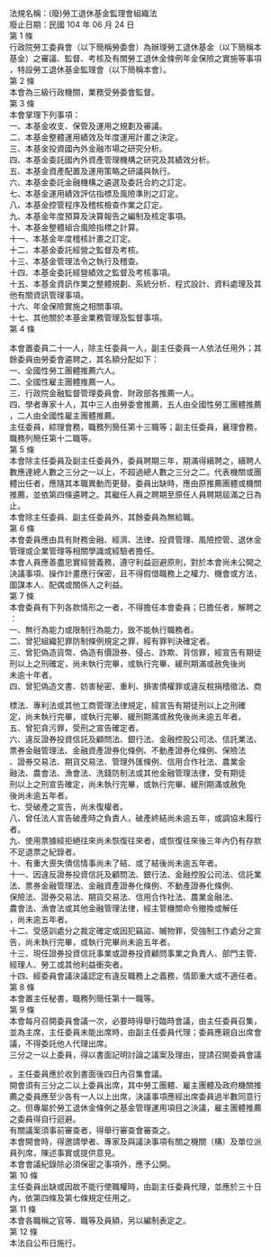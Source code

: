 法規名稱：(廢)勞工退休基金監理會組織法  
廢止日期：民國 104 年 06 月 24 日  
第 1 條  
行政院勞工委員會（以下簡稱勞委會）為辦理勞工退休基金（以下簡稱本  
基金）之審議、監督、考核及有關勞工退休金條例年金保險之實施等事項  
，特設勞工退休基金監理會（以下簡稱本會）。  
第 2 條  
本會為三級行政機關，業務受勞委會監督。  
第 3 條  
本會掌理下列事項：  
一、本基金收支、保管及運用之規劃及審議。  
二、本基金整體運用績效及年度運用計畫之決定。  
三、本基金投資國內外金融市場之研究分析。  
四、本基金委託國內外資產管理機構之研究及其績效分析。  
五、本基金資產配置及運用策略之研議與執行。  
六、本基金委託金融機構之遴選及委託合約之訂定。  
七、本基金運用績效評估指標及風險準則之訂定。  
八、本基金控管程序及稽核檢查作業之訂定。  
九、本基金年度預算及決算報告之編制及核定事項。  
十、本基金整體組合風險指標之計算。  
十一、本基金年度稽核計畫之訂定。  
十二、本基金委託經營之監督及考核。  
十三、本基金管理法令之執行及稽查。  
十四、本基金委託經營績效之監督及考核事項。  
十五、本基金資訊作業之整體規劃、系統分析、程式設計、資料處理及其  
他有關資訊管理事項。  
十六、年金保險實施之相關事項。  
十七、其他關於本基金業務管理及監督事項。  
第 4 條  


本會置委員二十一人，除主任委員一人，副主任委員一人依法任用外；其  
餘委員由勞委會遴聘之，其名額分配如下：  
一、全國性勞工團體推薦六人。  
二、全國性雇主團體推薦一人。  
三、行政院金融監督管理委員會、財政部各推薦一人。  
四、學者專家十人，其中三人由勞委會推薦，五人由全國性勞工團體推薦  
，二人由全國性雇主團體推薦。  
主任委員，綜理會務，職務列簡任第十三職等；副主任委員，襄理會務，  
職務列簡任第十二職等。  
第 5 條  
本會除主任委員及副主任委員外，委員聘期三年，期滿得續聘之，續聘人  
數應達總人數之三分之一以上，不超過總人數之三分之二。代表機關或團  
體出任者，應隨其本職異動而更替。委員出缺時，應由原推薦團體或機關  
推薦，並依第四條遴聘之。其繼任人員之聘期至原任人員聘期屆滿之日為  
止。  
本會除主任委員、副主任委員外，其餘委員為無給職。  
第 6 條  
本會委員應由具有財務金融、經濟、法律、投資管理、風險控管、退休金  
管理或企業管理等相關學識或經驗者擔任。  
本會人員應善盡忠實經營義務，遵守利益迴避原則，對於本會尚未公開之  
決議事項、操作計畫應行保密，且不得假借職務上之權力、機會或方法，  
圖謀本人、配偶或關係人之利益。  
第 7 條  
本會委員有下列各款情形之一者，不得擔任本會委員；已擔任者，解聘之  
：  
一、無行為能力或限制行為能力，致不能執行職務者。  
二、曾犯組織犯罪防制條例規定之罪，經有罪判決確定者。  
三、曾犯偽造貨幣、偽造有價證券、侵占、詐欺、背信罪，經宣告有期徒  
刑以上之刑確定，尚未執行完畢，或執行完畢、緩刑期滿或赦免後尚  
未逾十年者。  
四、曾犯偽造文書、妨害秘密、重利、損害債權罪或違反稅捐稽徵法、商  


標法、專利法或其他工商管理法律規定，經宣告有期徒刑以上之刑確  
定，尚未執行完畢，或執行完畢、緩刑期滿或赦免後尚未逾五年者。  
五、曾犯貪污罪，受刑之宣告確定者。  
六、違反證券投資信託及顧問法、銀行法、金融控股公司法、信託業法、  
票券金融管理法、金融資產證券化條例、不動產證券化條例、保險法  
、證券交易法、期貨交易法、管理外匯條例、信用合作社法、農業金  
融法、農會法、漁會法、洗錢防制法或其他金融管理法律，受有期徒  
刑以上之刑宣告確定，尚未執行完畢，或執行完畢、緩刑期滿或赦免  
後尚未逾五年者。  
七、受破產之宣告，尚未復權者。  
八、曾任法人宣告破產時之負責人，破產終結尚未逾五年，或調協未履行  
者。  
九、使用票據經拒絕往來尚未恢復往來者，或恢復往來後三年內仍有存款  
不足退票之紀錄者。  
十、有重大喪失債信情事尚未了結、或了結後尚未逾五年者。  
十一、因違反證券投資信託及顧問法、銀行法、金融控股公司法、信託業  
法、票券金融管理法、金融資產證券化條例、不動產證券化條例、  
保險法、證券交易法、期貨交易法、信用合作社法、農業金融法、  
農會法、漁會法或其他金融管理法律，經主管機關命令撤換或解任  
，尚未逾五年者。  
十二、受感訓處分之裁定確定或因犯竊盜、贓物罪，受強制工作處分之宣  
告，尚未執行完畢，或執行完畢尚未逾五年者。  
十三、現任證券投資信託事業或證券投資顧問事業之負責人、部門主管、  
經理人、勞工或其他利益衝突者。  
十四、經委員會議決議認定有違反職務上之義務，情節重大或不適任者。  
第 8 條  
本會置主任秘書，職務列簡任第十一職等。  
第 9 條  
本會每月召開委員會議一次，必要時得舉行臨時會議，由主任委員召集，  
並為主席，主任委員未能出席時，由副主任委員代理；委員應親自出席會  
議，不得委託他人代理出席。  
三分之一以上委員，得以書面記明討論之議案及理由，提請召開委員會議  


。主任委員應於收到書面後四日內召集會議。  
開會須有三分之二以上委員出席，其中勞工團體、雇主團體及政府機關推  
薦之委員應至少各有一人以上出席，決議事項應經出席委員過半數同意行  
之。但專屬於勞工退休金條例之基金管理運用項目之決議，雇主團體推薦  
之委員得自行迴避。  
有關議案須事前審查者，得舉行審查會審查之。  
本會開會時，得邀請學者、專家及與議決事項有關之機關（構）及單位派  
員列席，陳述事實或提供意見。  
本會會議紀錄除必須保密之事項外，應予公開。  
第 10 條  
主任委員出缺或因故不能行使職權時，由副主任委員代理，並應於三十日  
內，依第四條及第七條規定任用之。  
第 11 條  
本會各職稱之官等、職等及員額，另以編制表定之。  
第 12 條  
本法自公布日施行。  


